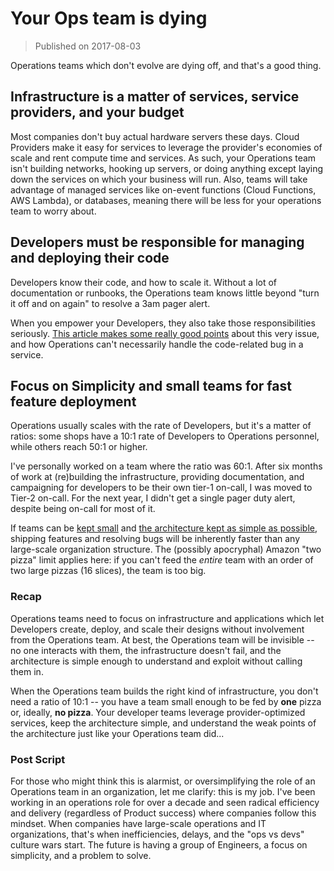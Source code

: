 # Your Ops team is dying

>Published on 2017-08-03

Operations teams which don't evolve are dying off, and that's a good
thing.

## Infrastructure is a matter of services, service providers, and your budget

Most companies don't buy actual hardware servers these days. Cloud
Providers make it easy for services to leverage the provider's economies
of scale and rent compute time and services. As such, your Operations
team isn't building networks, hooking up servers, or doing anything
except laying down the services on which your business will run. Also,
teams will take advantage of managed services like on-event functions
(Cloud Functions, AWS Lambda), or databases, meaning there will be less
for your operations team to worry about.

## Developers must be responsible for managing and deploying their code

Developers know their code, and how to scale it. Without a lot of
documentation or runbooks, the Operations team knows little beyond "turn
it off and on again" to resolve a 3am pager alert.

When you empower your Developers, they also take those responsibilities
seriously. [This article makes some really good
points][1]
about this very issue, and how Operations can't necessarily handle the
code-related bug in a service.

## Focus on Simplicity and small teams for fast feature deployment

Operations usually scales with the rate of Developers, but it's a matter
of ratios: some shops have a 10:1 rate of Developers to Operations
personnel, while others reach 50:1 or higher.

I've personally worked on a team where the ratio was 60:1. After six
months of work at (re)building the infrastructure, providing
documentation, and campaigning for developers to be their own tier-1
on-call, I was moved to Tier-2 on-call. For the next year, I didn't get
a single pager duty alert, despite being on-call for most of it.

If teams can be [kept small][2] and [the architecture kept as simple as
possible][3], shipping features and resolving bugs will be inherently faster
than any large-scale organization structure. The (possibly apocryphal) Amazon
"two pizza" limit applies here: if you can't feed the *entire* team with an
order of two large pizzas (16 slices), the team is too big.

### Recap

Operations teams need to focus on infrastructure and applications which
let Developers create, deploy, and scale their designs without
involvement from the Operations team. At best, the Operations team will
be invisible -- no one interacts with them, the infrastructure doesn't
fail, and the architecture is simple enough to understand and exploit
without calling them in.

When the Operations team builds the right kind of infrastructure, you
don't need a ratio of 10:1 -- you have a team small enough to be fed by
**one** pizza or, ideally, **no pizza**. Your developer teams leverage
provider-optimized services, keep the architecture simple, and
understand the weak points of the architecture just like your Operations
team did...

### Post Script

For those who might think this is alarmist, or oversimplifying the role
of an Operations team in an organization, let me clarify: this is my
job. I've been working in an operations role for over a decade and seen
radical efficiency and delivery (regardless of Product success) where
companies follow this mindset. When companies have large-scale
operations and IT organizations, that's when inefficiencies, delays, and
the "ops vs devs" culture wars start. The future is having a group of
Engineers, a focus on simplicity, and a problem to solve.

[1]:https://medium.com/@copyconstruct/the-death-of-ops-is-greatly-exaggerated-ff3bd4a67f24
[2]:http://firstround.com/review/Why-Yammer-believes-the-traditional-engineering-organizational-structure-is-dead/
[3]:http://www.effectiveengineer.com/blog/hidden-costs-that-engineers-ignore
